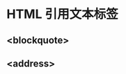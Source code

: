 # HTML 引用文本标签

## \<blockquote>

## \<address>

<!-- 本文中用到的样式 -->
<style module>
.playground {
    background-color: #f5f5f5;
    color: black;
    padding: 1rem;
    border: 1px solid grey;
    margin-top: 16px;
}
</style>
